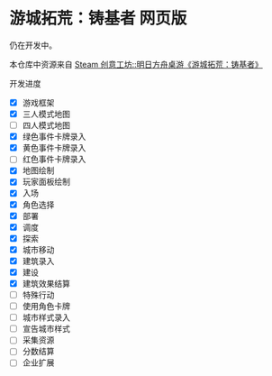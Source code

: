 # 游城拓荒：铸基者 网页版

仍在开发中。

本仓库中资源来自 [Steam 创意工坊::明日方舟桌游《游城拓荒：铸基者》](https://steamcommunity.com/sharedfiles/filedetails/?id=3064722448)

开发进度

- [x] 游戏框架
- [x] 三人模式地图
- [ ] 四人模式地图
- [x] 绿色事件卡牌录入
- [x] 黄色事件卡牌录入
- [ ] 红色事件卡牌录入
- [x] 地图绘制
- [x] 玩家面板绘制
- [x] 入场
- [x] 角色选择
- [x] 部署
- [x] 调度
- [x] 探索
- [x] 城市移动
- [x] 建筑录入
- [x] 建设
- [x] 建筑效果结算
- [ ] 特殊行动
- [ ] 使用角色卡牌
- [ ] 城市样式录入
- [ ] 宣告城市样式
- [ ] 采集资源
- [ ] 分数结算
- [ ] 企业扩展
